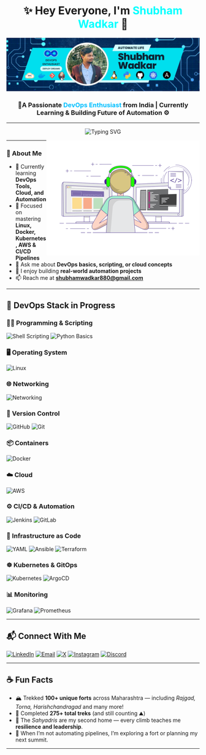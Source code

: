 <h1 align="center">✨ Hey Everyone, I'm <span style="color:#00FFFF;">Shubham Wadkar</span> 👋</h1>

<div align="center">
  <img src="https://github.com/ShubhamWadkar12/ShubhamWadkar12/blob/main/banner.jpg" alt="Shubham Wadkar Banner">
</div>

<h3 align="center">🚀A Passionate <span style="color:#00BFFF;">DevOps Enthusiast</span> from India | Currently Learning & Building Future of Automation ⚙️</h3>

---

<p align="center">
  <img src="https://readme-typing-svg.herokuapp.com?font=Fira+Code&size=25&duration=3000&pause=1000&color=00CFFF&center=true&vCenter=true&width=600&lines=Automate+Life+⚙️;Deploy+Dreams+🚀;Keep+Learning,+Keep+Building+💻" alt="Typing SVG" />
</p>
<img align="right" alt="Coding" width="400" src="https://raw.githubusercontent.com/devSouvik/devSouvik/master/gif3.gif">




---

### 🌟 About Me  

- 🎯 Currently learning **DevOps Tools, Cloud, and Automation**  
- 🧠 Focused on mastering **Linux, Docker, Kubernetes, AWS & CI/CD Pipelines**  
- 💬 Ask me about **DevOps basics, scripting, or cloud concepts**  
- 🧩 I enjoy building **real-world automation projects**  
- 📫 Reach me at **shubhamwadkar880@gmail.com**  

---

## 🧰 DevOps Stack in Progress  

### 👨‍💻 Programming & Scripting  
![Shell Scripting](https://img.shields.io/badge/-Shell_Scripting-4EAA25?style=for-the-badge&logo=gnubash&logoColor=white)
![Python Basics](https://img.shields.io/badge/-Python_&_DS-3776AB?style=for-the-badge&logo=python&logoColor=white)

### 🖥️ Operating System  
![Linux](https://img.shields.io/badge/-Linux_For_DevOps-b58900?style=for-the-badge&logo=linux&logoColor=white)

### 🌐 Networking  
![Networking](https://img.shields.io/badge/-Networking_for_DevOps-4B0082?style=for-the-badge&logo=cloudflare&logoColor=white)

### 🔁 Version Control  
![GitHub](https://img.shields.io/badge/-GitHub-181717?style=for-the-badge&logo=github&logoColor=white)
![Git](https://img.shields.io/badge/-Git_for_DevOps-F05032?style=for-the-badge&logo=git&logoColor=white)

### 📦 Containers  
![Docker](https://img.shields.io/badge/-Docker-2496ED?style=for-the-badge&logo=docker&logoColor=white)

### ☁️ Cloud  
![AWS](https://img.shields.io/badge/-AWS_for_Automation-FF9900?style=for-the-badge&logo=amazonaws&logoColor=white)

### ⚙️ CI/CD & Automation  
![Jenkins](https://img.shields.io/badge/-Jenkins-D24939?style=for-the-badge&logo=jenkins&logoColor=white)
![GitLab](https://img.shields.io/badge/-GitLab_For_DevOps-FC6D26?style=for-the-badge&logo=gitlab&logoColor=white)

### 🧱 Infrastructure as Code  
![YAML](https://img.shields.io/badge/-YAML-5e5c5c?style=for-the-badge&logo=yaml&logoColor=white)
![Ansible](https://img.shields.io/badge/-Ansible-EE0000?style=for-the-badge&logo=ansible&logoColor=white)
![Terraform](https://img.shields.io/badge/-Terraform-7B42BC?style=for-the-badge&logo=terraform&logoColor=white)

### ☸️ Kubernetes & GitOps  
![Kubernetes](https://img.shields.io/badge/-Kubernetes-326CE5?style=for-the-badge&logo=kubernetes&logoColor=white)
![ArgoCD](https://img.shields.io/badge/-ArgoCD-F43F5E?style=for-the-badge&logo=argo&logoColor=white)

### 📊 Monitoring  
![Grafana](https://img.shields.io/badge/-Grafana-FCA5A5?style=for-the-badge&logo=grafana&logoColor=black)
![Prometheus](https://img.shields.io/badge/-Prometheus-FDE68A?style=for-the-badge&logo=prometheus&logoColor=black)

---

## 📬 Connect With Me  

[![LinkedIn](https://img.shields.io/badge/LinkedIn-0077B5?style=for-the-badge&logo=linkedin&logoColor=white)](https://www.linkedin.com/in/shubhamwadkar)
[![Email](https://img.shields.io/badge/Gmail-D14836?style=for-the-badge&logo=gmail&logoColor=white)](mailto:shubhamwadkar880@gmail.com)
[![X](https://img.shields.io/badge/X-000000?style=for-the-badge&logo=x&logoColor=white)](https://x.com/Shubham18618598)
[![Instagram](https://img.shields.io/badge/Instagram-E4405F?style=for-the-badge&logo=instagram&logoColor=white)](https://www.instagram.com/_shubham_techno?igsh=MTlpOHFxcHU4anVrMw==)
[![Discord](https://img.shields.io/badge/Discord-5865F2?style=for-the-badge&logo=discord&logoColor=white)](https://discordapp.com/users/kcj138)

---

## ☕ Fun Facts  

- 🏔️ Trekked **100+ unique forts** across Maharashtra — including *Rajgad, Torna, Harishchandragad* and many more!  
- 🥾 Completed **275+ total treks** (and still counting ⛰️)  
- 🌄 The *Sahyadris* are my second home — every climb teaches me **resilience and leadership**.  
- 🔧 When I’m not automating pipelines, I’m exploring a fort or planning my next summit.  

---


